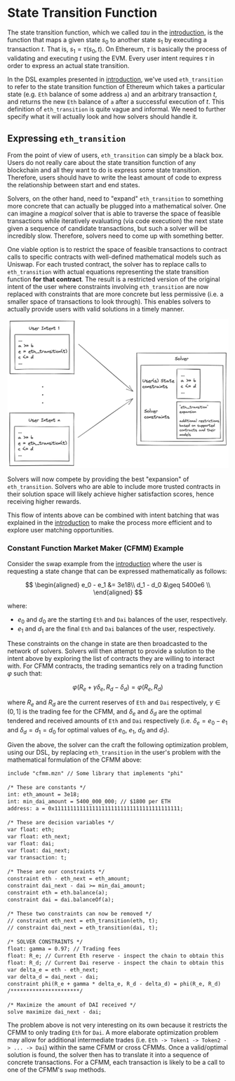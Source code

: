 # State Transition Function

The state transition function, which we called $tau$ in the [introduction](introduction.md), is the function that maps a given state $s_0$ to another state $s_1$ by executing a transaction $t$. That is, $s_1 = \tau(s_0, t)$. On Ethereum, $\tau$ is basically the process of validating and executing $t$ using the EVM. Every user intent requires $\tau$ in order to express an actual state transition.

In the DSL examples presented in [introduction](introduction.md), we've used `eth_transition` to refer to the state transition function of Ethereum which takes a particular state (e.g. `Eth` balance of some address `a`) and an arbitrary transaction $t$, and returns the new `Eth` balance of `a` after a successful execution of $t$. This definition of `eth_transition` is quite vague and informal. We need to further specify what it will actually look and how solvers should handle it.

## Expressing `eth_transition`

From the point of view of users, `eth_transition` can simply be a black box. Users do not really care about the state transition function of any blockchain and all they want to do is express some state transition. Therefore, users should have to write the least amount of code to express the relationship between start and end states.

Solvers, on the other hand, need to "expand" `eth_transition` to something more concrete that can actually be plugged into a mathematical solver. One can imagine a _magical_ solver that is able to traverse the space of feasible transactions while iteratively evaluating (via code execution) the next state given a sequence of candidate transactions, but such a solver will be incredibly slow. Therefore, solvers need to come up with something better.

One viable option is to restrict the space of feasible transactions to contract calls to specific contracts with well-defined mathematical models such as Uniswap. For each trusted contract, the solver has to replace calls to `eth_transition` with actual equations representing the state transition function **for that contract**. The result is a restricted version of the original intent of the user where constraints involving `eth_transition` are now replaced with constraints that are more concrete but less permissive (i.e. a smaller space of transactions to look through). This enables solvers to actually provide users with valid solutions in a timely manner.

![Flow of Intents](./assets/intent_flow.png "Flow of Intents")

Solvers will now compete by providing the best "expansion" of `eth_transition`. Solvers who are able to include more trusted contracts in their solution space will likely achieve higher satisfaction scores, hence receiving higher rewards.

This flow of intents above can be combined with intent batching that was explained in the [introduction](introduction.md) to make the process more efficient and to explore user matching opportunities.

### Constant Function Market Maker (CFMM) Example

Consider the swap example from the [introduction](introduction.md) where the user is requesting a state change that can be expressed mathematically as follows:

$$
\begin{aligned}
e_0 - e_1 &= 3e18\\
d_1 - d_0 &\geq 5400e6 \\
\end{aligned}
$$

where:

- $e_0$ and $d_0$ are the starting `Eth` and `Dai` balances of the user, respectively.
- $e_1$ and $d_1$ are the final `Eth` and `Dai` balances of the user, respectively.

These constraints on the change in state are then broadcasted to the network of solvers. Solvers will then attempt to provide a solution to the intent above by exploring the list of contracts they are willing to interact with. For CFMM contracts, the trading semantics rely on a trading function $\varphi$ such that:

$$\varphi(R_e + \gamma\delta_e, R_d - \delta_d) = \varphi(R_e, R_d)$$

where $R_e$ and $R_d$ are the current reserves of `Eth` and `Dai` respectively, $\gamma \in (0, 1]$ is the trading fee for the CFMM, and $\delta_e$ and $\delta_d$ are the optimal tendered and received amounts of `Eth` and `Dai` respectively (i.e. $\delta_e = e_0 - e_1$ and $\delta_d = d_1 = d_0$ for optimal values of $e_0$, $e_1$, $d_0$ and $d_1$).

Given the above, the solver can the craft the following optimization problem, using our DSL, by replacing `eth_transition` in the user's problem with the mathematical formulation of the CFMM above:

```solidity
include "cfmm.mzn" // Some library that implements "phi"

/* These are constants */
int: eth_amount = 3e18;
int: min_dai_amount = 5400_000_000; // $1800 per ETH
address: a = 0x1111111111111111111111111111111111111111;

/* These are decision variables */
var float: eth;
var float: eth_next;
var float: dai;
var float: dai_next;
var transaction: t;

/* These are our constraints */
constraint eth - eth_next = eth_amount;
constraint dai_next - dai >= min_dai_amount;
constraint eth = eth.balance(a);
constraint dai = dai.balanceOf(a);

/* These two constraints can now be removed */
// constraint eth_next = eth_transition(eth, t);
// constraint dai_next = eth_transition(dai, t);

/* SOLVER CONSTRAINTS */
float: gamma = 0.97; // Trading fees
float: R_e; // Current Eth reserve - inspect the chain to obtain this
float: R_d; // Current Dai reserve - inspect the chain to obtain this
var delta_e = eth - eth_next;
var delta_d = dai_next - dai;
constraint phi(R_e + gamma * delta_e, R_d - delta_d) = phi(R_e, R_d)
/**********************/

/* Maximize the amount of DAI received */
solve maximize dai_next - dai;
```

The problem above is not very interesting on its own because it restricts the CFMM to only trading `Eth` for `Dai`. A more elaborate optimization problem may allow for additional intermediate trades (i.e. `Eth -> Token1 -> Token2 -> ... -> Dai`) within the same CFMM or cross CFMMs. Once a valid/optimal solution is found, the solver then has to translate it into a sequence of concrete transactions. For a CFMM, each transaction is likely to be a call to one of the CFMM's `swap` methods.
